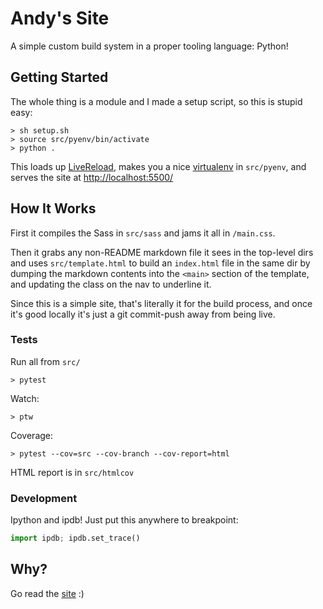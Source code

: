 # Andy's Site
A simple custom build system in a proper tooling language: Python!

## Getting Started
The whole thing is a module and I made a setup script, so this is stupid easy:
```shell
> sh setup.sh
> source src/pyenv/bin/activate
> python .
```

This loads up [LiveReload](https://livereload.readthedocs.io/en/stable/),
makes you a nice [virtualenv](https://docs.python.org/3/library/venv.html#how-venvs-work) in `src/pyenv`,
and serves the site at [http://localhost:5500/](http://localhost:5500/)

## How It Works
First it compiles the Sass in `src/sass` and jams it all in `/main.css`.

Then it grabs any non-README markdown file it sees in the top-level dirs and uses `src/template.html` to build an
`index.html` file in the same dir by dumping the markdown contents into the `<main>` section of the template, and
updating the class on the nav to underline it.

Since this is a simple site, that's literally it for the build process, and once it's good locally it's just a
git commit-push away from being live.

### Tests
Run all from `src/`

```shell
> pytest
```
Watch:
```shell
> ptw
```

Coverage:
```shell
> pytest --cov=src --cov-branch --cov-report=html
```
HTML report is in `src/htmlcov`

### Development
Ipython and ipdb! Just put this anywhere to breakpoint:
```python
import ipdb; ipdb.set_trace()
```

## Why?
Go read the [site](https://www.andrewstanish.com/about) :)
